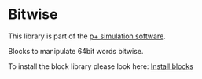 # Bitwise
This library is part of the [p+ simulation software](https://github.com/Mynogs/PPV2-Simulation-System).

Blocks to manipulate 64bit words bitwise.

To install the block library please look here: [Install blocks](https://github.com/Mynogs/PPV2-Simulation-System/blob/master/README.md#install-blocks)
